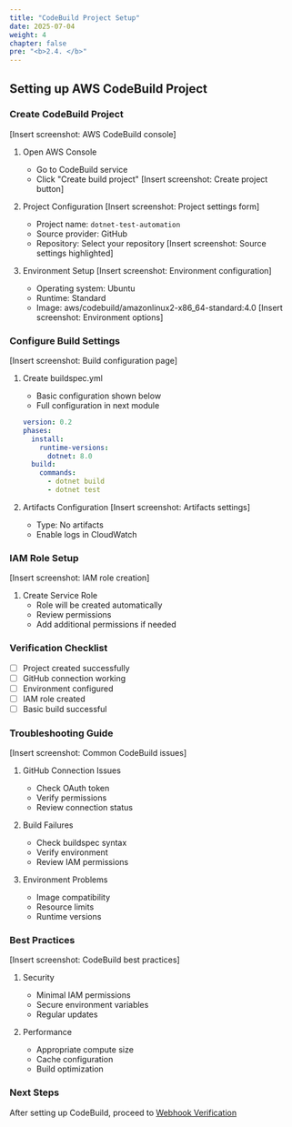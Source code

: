 ```yaml
---
title: "CodeBuild Project Setup"
date: 2025-07-04
weight: 4
chapter: false
pre: "<b>2.4. </b>"
---
```


## Setting up AWS CodeBuild Project

### Create CodeBuild Project
[Insert screenshot: AWS CodeBuild console]
1. Open AWS Console
   - Go to CodeBuild service
   - Click "Create build project"
   [Insert screenshot: Create project button]

2. Project Configuration
   [Insert screenshot: Project settings form]
   - Project name: `dotnet-test-automation`
   - Source provider: GitHub
   - Repository: Select your repository
   [Insert screenshot: Source settings highlighted]

3. Environment Setup
   [Insert screenshot: Environment configuration]
   - Operating system: Ubuntu
   - Runtime: Standard
   - Image: aws/codebuild/amazonlinux2-x86_64-standard:4.0
   [Insert screenshot: Environment options]

### Configure Build Settings
[Insert screenshot: Build configuration page]
1. Create buildspec.yml
   - Basic configuration shown below
   - Full configuration in next module
   ```yaml
   version: 0.2
   phases:
     install:
       runtime-versions:
         dotnet: 8.0
     build:
       commands:
         - dotnet build
         - dotnet test
   ```

2. Artifacts Configuration
   [Insert screenshot: Artifacts settings]
   - Type: No artifacts
   - Enable logs in CloudWatch

### IAM Role Setup
[Insert screenshot: IAM role creation]
1. Create Service Role
   - Role will be created automatically
   - Review permissions
   - Add additional permissions if needed

### Verification Checklist
- [ ] Project created successfully
- [ ] GitHub connection working
- [ ] Environment configured
- [ ] IAM role created
- [ ] Basic build successful

### Troubleshooting Guide
[Insert screenshot: Common CodeBuild issues]
1. GitHub Connection Issues
   - Check OAuth token
   - Verify permissions
   - Review connection status

2. Build Failures
   - Check buildspec syntax
   - Verify environment
   - Review IAM permissions

3. Environment Problems
   - Image compatibility
   - Resource limits
   - Runtime versions

### Best Practices
[Insert screenshot: CodeBuild best practices]
1. Security
   - Minimal IAM permissions
   - Secure environment variables
   - Regular updates

2. Performance
   - Appropriate compute size
   - Cache configuration
   - Build optimization

### Next Steps
After setting up CodeBuild, proceed to [Webhook Verification](../2.5-webhook-verify/)
